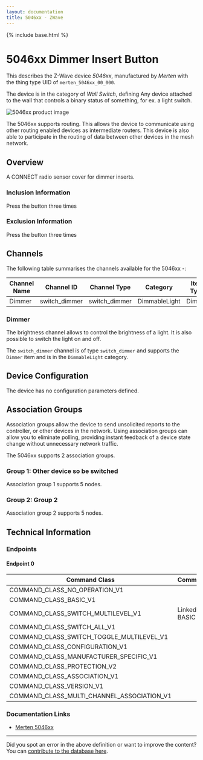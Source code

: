 ```yaml
---
layout: documentation
title: 5046xx - ZWave
---
```


{% include base.html %}

# 5046xx Dimmer Insert Button
This describes the Z-Wave device *5046xx*, manufactured by *Merten* with the thing type UID of ```merten_5046xx_00_000```.

The device is in the category of *Wall Switch*, defining Any device attached to the wall that controls a binary status of something, for ex. a light switch.

![5046xx product image](https://opensmarthouse.org/zwavedatabase/1192/image/)


The 5046xx supports routing. This allows the device to communicate using other routing enabled devices as intermediate routers.  This device is also able to participate in the routing of data between other devices in the mesh network.

## Overview

A CONNECT radio sensor cover for dimmer inserts.

### Inclusion Information

Press the button three times

### Exclusion Information

Press the button three times

## Channels

The following table summarises the channels available for the 5046xx -:

| Channel Name | Channel ID | Channel Type | Category | Item Type |
|--------------|------------|--------------|----------|-----------|
| Dimmer | switch_dimmer | switch_dimmer | DimmableLight | Dimmer | 

### Dimmer
The brightness channel allows to control the brightness of a light.
            It is also possible to switch the light on and off.

The ```switch_dimmer``` channel is of type ```switch_dimmer``` and supports the ```Dimmer``` item and is in the ```DimmableLight``` category.



## Device Configuration

The device has no configuration parameters defined.

## Association Groups

Association groups allow the device to send unsolicited reports to the controller, or other devices in the network. Using association groups can allow you to eliminate polling, providing instant feedback of a device state change without unnecessary network traffic.

The 5046xx supports 2 association groups.

### Group 1:  Other device so be switched


Association group 1 supports 5 nodes.

### Group 2: Group 2


Association group 2 supports 5 nodes.

## Technical Information

### Endpoints

#### Endpoint 0

| Command Class | Comment |
|---------------|---------|
| COMMAND_CLASS_NO_OPERATION_V1| |
| COMMAND_CLASS_BASIC_V1| |
| COMMAND_CLASS_SWITCH_MULTILEVEL_V1| Linked to BASIC|
| COMMAND_CLASS_SWITCH_ALL_V1| |
| COMMAND_CLASS_SWITCH_TOGGLE_MULTILEVEL_V1| |
| COMMAND_CLASS_CONFIGURATION_V1| |
| COMMAND_CLASS_MANUFACTURER_SPECIFIC_V1| |
| COMMAND_CLASS_PROTECTION_V2| |
| COMMAND_CLASS_ASSOCIATION_V1| |
| COMMAND_CLASS_VERSION_V1| |
| COMMAND_CLASS_MULTI_CHANNEL_ASSOCIATION_V1| |

### Documentation Links

* [Merten 5046xx](https://opensmarthouse.org/zwavedatabase/1192/reference/untitled.pdf)

---

Did you spot an error in the above definition or want to improve the content?
You can [contribute to the database here](https://opensmarthouse.org/zwavedatabase/1192).
